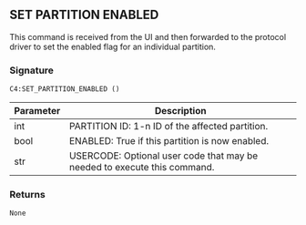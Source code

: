 ## SET PARTITION ENABLED

This command is received from the UI and then forwarded to the protocol driver to set the enabled flag for an individual partition.


### Signature

`C4:SET_PARTITION_ENABLED ()`


| Parameter | Description |
| --- | --- |
| int | PARTITION ID: 1-n ID of the affected partition. |
| bool | ENABLED: True if this partition is now enabled. |
| str | USERCODE: Optional user code that may be needed to execute this command. |


### Returns

`None
`

